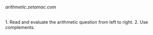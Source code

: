 <h6>arithmetic.zetamac.com</h6>
1. Read and evaluate the arithmetic question from left to right.
2. Use complements.
